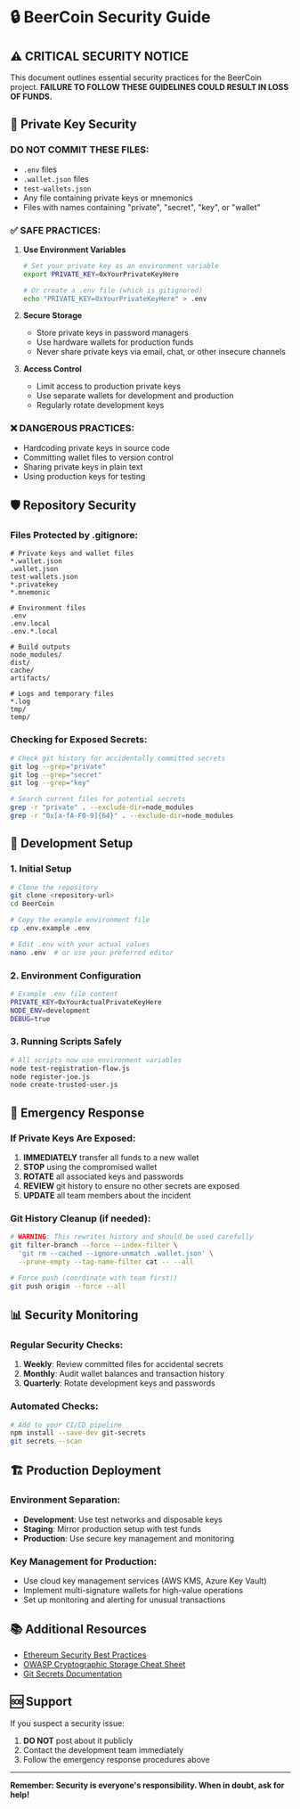 # 🔒 BeerCoin Security Guide

## ⚠️ CRITICAL SECURITY NOTICE

This document outlines essential security practices for the BeerCoin project. **FAILURE TO FOLLOW THESE GUIDELINES COULD RESULT IN LOSS OF FUNDS.**

## 🔐 Private Key Security

### DO NOT COMMIT THESE FILES:
- `.env` files
- `.wallet.json` files
- `test-wallets.json`
- Any file containing private keys or mnemonics
- Files with names containing "private", "secret", "key", or "wallet"

### ✅ SAFE PRACTICES:

1. **Use Environment Variables**
   ```bash
   # Set your private key as an environment variable
   export PRIVATE_KEY=0xYourPrivateKeyHere
   
   # Or create a .env file (which is gitignored)
   echo "PRIVATE_KEY=0xYourPrivateKeyHere" > .env
   ```

2. **Secure Storage**
   - Store private keys in password managers
   - Use hardware wallets for production funds
   - Never share private keys via email, chat, or other insecure channels

3. **Access Control**
   - Limit access to production private keys
   - Use separate wallets for development and production
   - Regularly rotate development keys

### ❌ DANGEROUS PRACTICES:
- Hardcoding private keys in source code
- Committing wallet files to version control
- Sharing private keys in plain text
- Using production keys for testing

## 🛡️ Repository Security

### Files Protected by .gitignore:
```
# Private keys and wallet files
*.wallet.json
.wallet.json
test-wallets.json
*.privatekey
*.mnemonic

# Environment files
.env
.env.local
.env.*.local

# Build outputs
node_modules/
dist/
cache/
artifacts/

# Logs and temporary files
*.log
tmp/
temp/
```

### Checking for Exposed Secrets:
```bash
# Check git history for accidentally committed secrets
git log --grep="private"
git log --grep="secret"
git log --grep="key"

# Search current files for potential secrets
grep -r "private" . --exclude-dir=node_modules
grep -r "0x[a-fA-F0-9]{64}" . --exclude-dir=node_modules
```

## 🔧 Development Setup

### 1. Initial Setup
```bash
# Clone the repository
git clone <repository-url>
cd BeerCoin

# Copy the example environment file
cp .env.example .env

# Edit .env with your actual values
nano .env  # or use your preferred editor
```

### 2. Environment Configuration
```bash
# Example .env file content
PRIVATE_KEY=0xYourActualPrivateKeyHere
NODE_ENV=development
DEBUG=true
```

### 3. Running Scripts Safely
```bash
# All scripts now use environment variables
node test-registration-flow.js
node register-joe.js
node create-trusted-user.js
```

## 🚨 Emergency Response

### If Private Keys Are Exposed:

1. **IMMEDIATELY** transfer all funds to a new wallet
2. **STOP** using the compromised wallet
3. **ROTATE** all associated keys and passwords
4. **REVIEW** git history to ensure no other secrets are exposed
5. **UPDATE** all team members about the incident

### Git History Cleanup (if needed):
```bash
# WARNING: This rewrites history and should be used carefully
git filter-branch --force --index-filter \
  'git rm --cached --ignore-unmatch .wallet.json' \
  --prune-empty --tag-name-filter cat -- --all

# Force push (coordinate with team first!)
git push origin --force --all
```

## 📊 Security Monitoring

### Regular Security Checks:
1. **Weekly**: Review committed files for accidental secrets
2. **Monthly**: Audit wallet balances and transaction history
3. **Quarterly**: Rotate development keys and passwords

### Automated Checks:
```bash
# Add to your CI/CD pipeline
npm install --save-dev git-secrets
git secrets --scan
```

## 🏗️ Production Deployment

### Environment Separation:
- **Development**: Use test networks and disposable keys
- **Staging**: Mirror production setup with test funds
- **Production**: Use secure key management and monitoring

### Key Management for Production:
- Use cloud key management services (AWS KMS, Azure Key Vault)
- Implement multi-signature wallets for high-value operations
- Set up monitoring and alerting for unusual transactions

## 📚 Additional Resources

- [Ethereum Security Best Practices](https://consensys.github.io/smart-contract-best-practices/)
- [OWASP Cryptographic Storage Cheat Sheet](https://cheatsheetseries.owasp.org/cheatsheets/Cryptographic_Storage_Cheat_Sheet.html)
- [Git Secrets Documentation](https://github.com/awslabs/git-secrets)

## 🆘 Support

If you suspect a security issue:
1. **DO NOT** post about it publicly
2. Contact the development team immediately
3. Follow the emergency response procedures above

---

**Remember: Security is everyone's responsibility. When in doubt, ask for help!**
